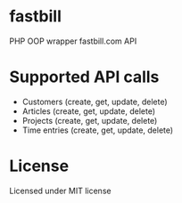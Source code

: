 fastbill
========

PHP OOP wrapper fastbill.com API

Supported API calls
===================

* Customers (create, get, update, delete)
* Articles (create, get, update, delete)
* Projects (create, get, update, delete)
* Time entries (create, get, update, delete)

License
=======

Licensed under MIT license
